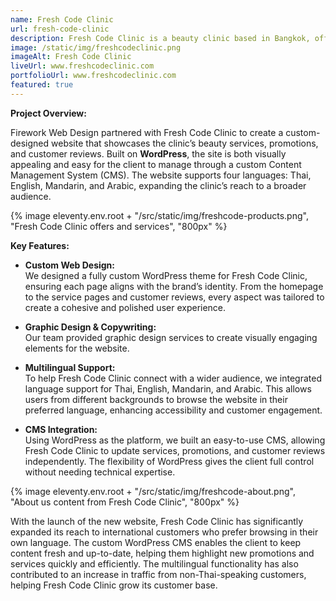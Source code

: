 ```yaml
---
name: Fresh Code Clinic
url: fresh-code-clinic
description: Fresh Code Clinic is a beauty clinic based in Bangkok, offering services such as facial treatments, body treatments, and hair removal.
image: /static/img/freshcodeclinic.png
imageAlt: Fresh Code Clinic
liveUrl: www.freshcodeclinic.com
portfolioUrl: www.freshcodeclinic.com
featured: true
---
```


**Project Overview:**

Firework Web Design partnered with Fresh Code Clinic to create a custom-designed website that showcases the clinic’s beauty services, promotions, and customer reviews. Built on **WordPress**, the site is both visually appealing and easy for the client to manage through a custom Content Management System (CMS). The website supports four languages: Thai, English, Mandarin, and Arabic, expanding the clinic’s reach to a broader audience.

{% image eleventy.env.root + "/src/static/img/freshcode-products.png", "Fresh Code Clinic offers and services", "800px" %}

**Key Features:**

- **Custom Web Design:**  
  We designed a fully custom WordPress theme for Fresh Code Clinic, ensuring each page aligns with the brand’s identity. From the homepage to the service pages and customer reviews, every aspect was tailored to create a cohesive and polished user experience.

- **Graphic Design & Copywriting:**  
  Our team provided graphic design services to create visually engaging elements for the website.

- **Multilingual Support:**  
  To help Fresh Code Clinic connect with a wider audience, we integrated language support for Thai, English, Mandarin, and Arabic. This allows users from different backgrounds to browse the website in their preferred language, enhancing accessibility and customer engagement.

- **CMS Integration:**  
  Using WordPress as the platform, we built an easy-to-use CMS, allowing Fresh Code Clinic to update services, promotions, and customer reviews independently. The flexibility of WordPress gives the client full control without needing technical expertise.

{% image eleventy.env.root + "/src/static/img/freshcode-about.png", "About us content from Fresh Code Clinic", "800px" %}

With the launch of the new website, Fresh Code Clinic has significantly expanded its reach to international customers who prefer browsing in their own language. The custom WordPress CMS enables the client to keep content fresh and up-to-date, helping them highlight new promotions and services quickly and efficiently. The multilingual functionality has also contributed to an increase in traffic from non-Thai-speaking customers, helping Fresh Code Clinic grow its customer base.
